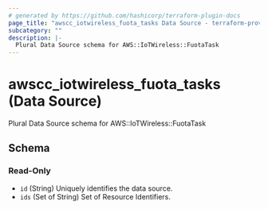 ```yaml
---
# generated by https://github.com/hashicorp/terraform-plugin-docs
page_title: "awscc_iotwireless_fuota_tasks Data Source - terraform-provider-awscc"
subcategory: ""
description: |-
  Plural Data Source schema for AWS::IoTWireless::FuotaTask
---
```


# awscc_iotwireless_fuota_tasks (Data Source)

Plural Data Source schema for AWS::IoTWireless::FuotaTask



<!-- schema generated by tfplugindocs -->
## Schema

### Read-Only

- `id` (String) Uniquely identifies the data source.
- `ids` (Set of String) Set of Resource Identifiers.


